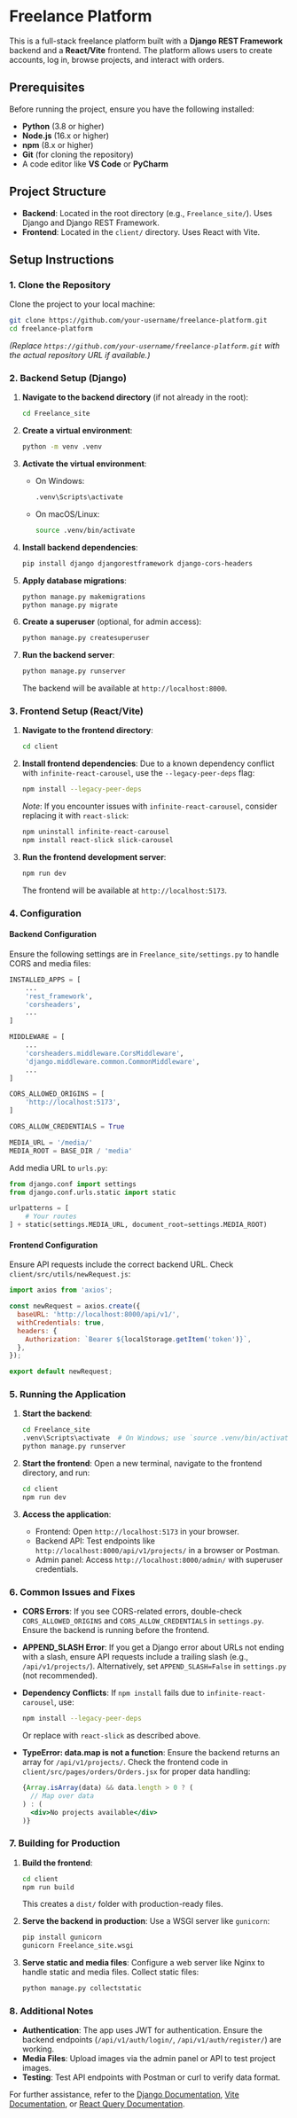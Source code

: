 # Freelance Platform

This is a full-stack freelance platform built with a **Django REST Framework** backend and a **React/Vite** frontend. The platform allows users to create accounts, log in, browse projects, and interact with orders.

## Prerequisites

Before running the project, ensure you have the following installed:
- **Python** (3.8 or higher)
- **Node.js** (16.x or higher)
- **npm** (8.x or higher)
- **Git** (for cloning the repository)
- A code editor like **VS Code** or **PyCharm**

## Project Structure

- **Backend**: Located in the root directory (e.g., `Freelance_site/`). Uses Django and Django REST Framework.
- **Frontend**: Located in the `client/` directory. Uses React with Vite.

## Setup Instructions

### 1. Clone the Repository
Clone the project to your local machine:

```bash
git clone https://github.com/your-username/freelance-platform.git
cd freelance-platform
```

*(Replace `https://github.com/your-username/freelance-platform.git` with the actual repository URL if available.)*

### 2. Backend Setup (Django)

1. **Navigate to the backend directory** (if not already in the root):
   ```bash
   cd Freelance_site
   ```

2. **Create a virtual environment**:
   ```bash
   python -m venv .venv
   ```

3. **Activate the virtual environment**:
   - On Windows:
     ```bash
     .venv\Scripts\activate
     ```
   - On macOS/Linux:
     ```bash
     source .venv/bin/activate
     ```

4. **Install backend dependencies**:
   ```bash
   pip install django djangorestframework django-cors-headers
   ```

5. **Apply database migrations**:
   ```bash
   python manage.py makemigrations
   python manage.py migrate
   ```

6. **Create a superuser** (optional, for admin access):
   ```bash
   python manage.py createsuperuser
   ```

7. **Run the backend server**:
   ```bash
   python manage.py runserver
   ```
   The backend will be available at `http://localhost:8000`.

### 3. Frontend Setup (React/Vite)

1. **Navigate to the frontend directory**:
   ```bash
   cd client
   ```

2. **Install frontend dependencies**:
   Due to a known dependency conflict with `infinite-react-carousel`, use the `--legacy-peer-deps` flag:
   ```bash
   npm install --legacy-peer-deps
   ```

   *Note*: If you encounter issues with `infinite-react-carousel`, consider replacing it with `react-slick`:
   ```bash
   npm uninstall infinite-react-carousel
   npm install react-slick slick-carousel
   ```

3. **Run the frontend development server**:
   ```bash
   npm run dev
   ```
   The frontend will be available at `http://localhost:5173`.

### 4. Configuration

#### Backend Configuration
Ensure the following settings are in `Freelance_site/settings.py` to handle CORS and media files:

```python
INSTALLED_APPS = [
    ...
    'rest_framework',
    'corsheaders',
    ...
]

MIDDLEWARE = [
    ...
    'corsheaders.middleware.CorsMiddleware',
    'django.middleware.common.CommonMiddleware',
    ...
]

CORS_ALLOWED_ORIGINS = [
    'http://localhost:5173',
]

CORS_ALLOW_CREDENTIALS = True

MEDIA_URL = '/media/'
MEDIA_ROOT = BASE_DIR / 'media'
```

Add media URL to `urls.py`:

```python
from django.conf import settings
from django.conf.urls.static import static

urlpatterns = [
    # Your routes
] + static(settings.MEDIA_URL, document_root=settings.MEDIA_ROOT)
```

#### Frontend Configuration
Ensure API requests include the correct backend URL. Check `client/src/utils/newRequest.js`:

```javascript
import axios from 'axios';

const newRequest = axios.create({
  baseURL: 'http://localhost:8000/api/v1/',
  withCredentials: true,
  headers: {
    Authorization: `Bearer ${localStorage.getItem('token')}`,
  },
});

export default newRequest;
```

### 5. Running the Application

1. **Start the backend**:
   ```bash
   cd Freelance_site
   .venv\Scripts\activate  # On Windows; use `source .venv/bin/activate` on macOS/Linux
   python manage.py runserver
   ```

2. **Start the frontend**:
   Open a new terminal, navigate to the frontend directory, and run:
   ```bash
   cd client
   npm run dev
   ```

3. **Access the application**:
   - Frontend: Open `http://localhost:5173` in your browser.
   - Backend API: Test endpoints like `http://localhost:8000/api/v1/projects/` in a browser or Postman.
   - Admin panel: Access `http://localhost:8000/admin/` with superuser credentials.

### 6. Common Issues and Fixes

- **CORS Errors**:
  If you see CORS-related errors, double-check `CORS_ALLOWED_ORIGINS` and `CORS_ALLOW_CREDENTIALS` in `settings.py`. Ensure the backend is running before the frontend.

- **APPEND_SLASH Error**:
  If you get a Django error about URLs not ending with a slash, ensure API requests include a trailing slash (e.g., `/api/v1/projects/`). Alternatively, set `APPEND_SLASH=False` in `settings.py` (not recommended).

- **Dependency Conflicts**:
  If `npm install` fails due to `infinite-react-carousel`, use:
  ```bash
  npm install --legacy-peer-deps
  ```
  Or replace with `react-slick` as described above.

- **TypeError: data.map is not a function**:
  Ensure the backend returns an array for `/api/v1/projects/`. Check the frontend code in `client/src/pages/orders/Orders.jsx` for proper data handling:

  ```jsx
  {Array.isArray(data) && data.length > 0 ? (
    // Map over data
  ) : (
    <div>No projects available</div>
  )}
  ```

### 7. Building for Production

1. **Build the frontend**:
   ```bash
   cd client
   npm run build
   ```
   This creates a `dist/` folder with production-ready files.

2. **Serve the backend in production**:
   Use a WSGI server like `gunicorn`:
   ```bash
   pip install gunicorn
   gunicorn Freelance_site.wsgi
   ```

3. **Serve static and media files**:
   Configure a web server like Nginx to handle static and media files. Collect static files:
   ```bash
   python manage.py collectstatic
   ```

### 8. Additional Notes

- **Authentication**: The app uses JWT for authentication. Ensure the backend endpoints (`/api/v1/auth/login/`, `/api/v1/auth/register/`) are working.
- **Media Files**: Upload images via the admin panel or API to test project images.
- **Testing**: Test API endpoints with Postman or curl to verify data format.

For further assistance, refer to the [Django Documentation](https://docs.djangoproject.com/), [Vite Documentation](https://vitejs.dev/), or [React Query Documentation](https://tanstack.com/query/v4/docs/react/overview).